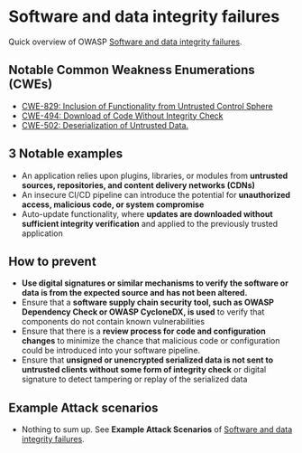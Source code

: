 # Software and data integrity failures
Quick overview of OWASP [Software and data integrity failures](https://owasp.org/Top10/A08_2021-Software_and_Data_Integrity_Failures/).

## Notable Common Weakness Enumerations (CWEs)
- [CWE-829: Inclusion of Functionality from Untrusted Control Sphere](https://cwe.mitre.org/data/definitions/829.html)
- [CWE-494: Download of Code Without Integrity Check](https://cwe.mitre.org/data/definitions/494.html)
- [CWE-502: Deserialization of Untrusted Data.](https://cwe.mitre.org/data/definitions/502.html)

## 3 Notable examples
- An application relies upon plugins, libraries, or modules from **untrusted sources, repositories, and content delivery networks (CDNs)**
- An insecure CI/CD pipeline can introduce the potential for **unauthorized access, malicious code, or system compromise**
- Auto-update functionality, where **updates are downloaded without sufficient integrity verification** and applied to the previously trusted application


## How to prevent
- **Use digital signatures or similar mechanisms to verify the software or data is from the expected source and has not been altered.**
- Ensure that a **software supply chain security tool, such as OWASP Dependency Check or OWASP CycloneDX, is used** to verify that components do not contain known vulnerabilities
- Ensure that there is a **review process for code and configuration changes** to minimize the chance that malicious code or configuration could be introduced into your software pipeline.
- Ensure that **unsigned or unencrypted serialized data is not sent to untrusted clients without some form of integrity check** or digital signature to detect tampering or replay of the serialized data


## Example Attack scenarios
- Nothing to sum up. See **Example Attack Scenarios** of [Software and data integrity failures](https://owasp.org/Top10/A08_2021-Software_and_Data_Integrity_Failures/).